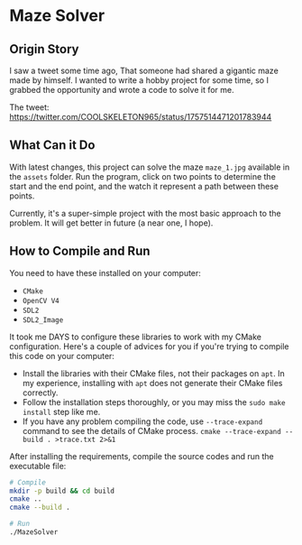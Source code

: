 # Maze Solver

## Origin Story

I saw a tweet some time ago, That someone had shared a gigantic maze made by himself. I wanted to write a hobby project for some time, so I grabbed the opportunity and wrote a code to solve it for me.

The tweet: https://twitter.com/COOLSKELETON965/status/1757514471201783944

## What Can it Do

With latest changes, this project can solve the maze `maze_1.jpg` available in the `assets` folder. 
Run the program, click on two points to determine the start and the end point, and the watch it represent a path between these points.

Currently, it's a super-simple project with the most basic approach to the problem. It will get better in future (a near one, I hope).

## How to Compile and Run

You need to have these installed on your computer:
* `CMake`
* `OpenCV V4`
* `SDL2`
* `SDL2_Image`

It took me DAYS to configure these libraries to work with my CMake configuration.
Here's a couple of advices for you if you're trying to compile this code on your computer:
* Install the libraries with their CMake files, not their packages on `apt`. In my experience, installing with `apt` does not generate their CMake files correctly.
* Follow the installation steps thoroughly, or you may miss the `sudo make install` step like me.
* If you have any problem compiling the code, use `--trace-expand` command to see the details of CMake process. `cmake --trace-expand --build . >trace.txt 2>&1 `

After installing the requirements, compile the source codes and run the executable file:

```bash
# Compile
mkdir -p build && cd build
cmake ..
cmake --build .

# Run
./MazeSolver
```
